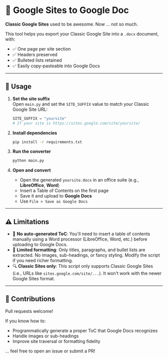 # 📝 Google Sites to Google Doc

**Classic Google Sites** used to be awesome. Now ... not so much.  

This tool helps you export your Classic Google Site into a `.docx` document, with:

- ✅ One page per site section
- ✅ Headers preserved
- ✅ Bulleted lists retained
- ✅ Easily copy-pasteable into Google Docs

---

## 🚀 Usage

1. **Set the site suffix**  
   Open `main.py` and set the `SITE_SUFFIX` value to match your Classic Google Site URL:  
   ```python
   SITE_SUFFIX = "yoursite"
   # If your site is https://sites.google.com/site/yoursite/
   ```

2. **Install dependencies**  
   ```bash
   pip install -r requirements.txt
   ```

3. **Run the converter**  
   ```bash
   python main.py
   ```

4. **Open and convert**  
   - Open the generated `yoursite.docx` in an office suite (e.g., **LibreOffice**, **Word**)
   - Insert a Table of Contents on the first page
   - Save it and upload to **Google Docs**
   - Use `File > Save as Google Docs`

---

## ⚠️ Limitations

- 🧭 **No auto-generated ToC**: You'll need to insert a table of contents manually using a Word processor (LibreOffice, Word, etc.) before uploading to Google Docs.
- 📄 **Limited formatting**: Only titles, paragraphs, and bullet lists are extracted. No images, sub-headings, or fancy styling. Modify the script if you need richer formatting.
- 🔍 **Classic Sites only**: This script only supports Classic Google Sites (i.e., URLs like `sites.google.com/site/...`). It won’t work with the newer Google Sites format.

---

## 🙌 Contributions

Pull requests welcome!  

If you know how to:
- Programmatically generate a proper ToC that Google Docs recognizes
- Handle images or sub-headings
- Improve site traversal or formatting fidelity

... feel free to open an issue or submit a PR!
